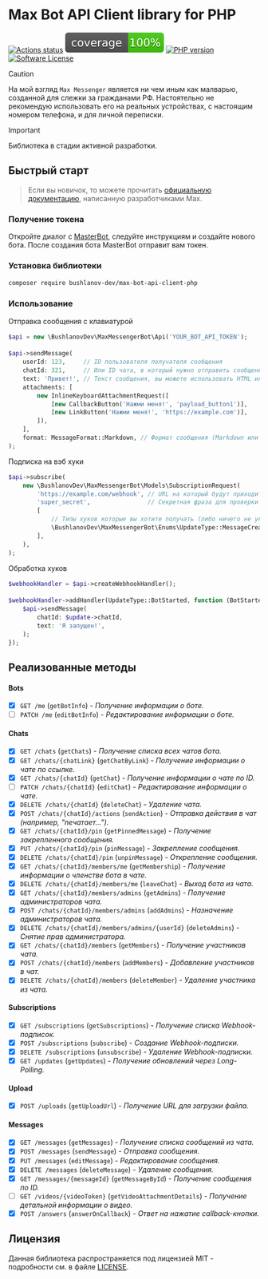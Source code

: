# Max Bot API Client library for PHP

[![Actions status](https://github.com/BushlanovDev/max-bot-api-client-php/actions/workflows/ci.yml/badge.svg?style=flat-square)](https://github.com/BushlanovDev/max-bot-api-client-php/actions)
[![Coverage](https://raw.githubusercontent.com/BushlanovDev/max-bot-api-client-php/refs/heads/master/badge-coverage.svg?v=1)](https://github.com/BushlanovDev/max-bot-api-client-php/actions)
[![PHP version](https://img.shields.io/badge/php-%3E%3D%208.3-8892BF.svg?style=flat-square)](https://github.com/BushlanovDev/max-bot-api-client-php)
[![Software License](https://img.shields.io/badge/license-MIT-brightgreen.svg?style=flat-square)](LICENSE)

> [!CAUTION]  
> На мой взгляд `Max Messenger` является ни чем иным как малварью, созданной для слежки за гражданами РФ. Настоятельно
> не рекомендую использовать его на реальных устройствах, с настоящим номером телефона, и для личной переписки.

> [!IMPORTANT]  
> Библиотека в стадии активной разработки.

## Быстрый старт

> Если вы новичок, то можете прочитать [официальную документацию](https://dev.max.ru/), написанную разработчиками Max.

### Получение токена

Откройте диалог с [MasterBot](https://max.ru/MasterBot), следуйте инструкциям и создайте нового бота. После создания
бота MasterBot отправит вам токен.

### Установка библиотеки

```bash
composer require bushlanov-dev/max-bot-api-client-php
```

### Использование

Отправка сообщения с клавиатурой

```php
$api = new \BushlanovDev\MaxMessengerBot\Api('YOUR_BOT_API_TOKEN');

$api->sendMessage(
    userId: 123,     // ID пользователя получателя сообщения
    chatId: 321,     // Или ID чата, в который нужно отправить сообщение
    text: 'Привет!', // Текст сообщения, вы можете использовать HTML или Markdown
    attachments: [
        new InlineKeyboardAttachmentRequest([
            [new CallbackButton('Нажми меня!', 'payload_button1')],
            [new LinkButton('Нажми меня!', 'https://example.com')],
        ]),
    ],
    format: MessageFormat::Markdown, // Формат сообщения (Markdown или HTML)
);
```

Подписка на вэб хуки

```php
$api->subscribe(
    new \BushlanovDev\MaxMessengerBot\Models\SubscriptionRequest(
        'https://example.com/webhook', // URL на который будут приходить хуки
        'super_secret',                // Секретная фраза для проверки хуков
        [
            // Типы хуков которые вы хотите получать (либо ничего не указывать, чтобы получать все)
            \BushlanovDev\MaxMessengerBot\Enums\UpdateType::MessageCreated,
        ],
    ),
);
```

Обработка хуков

```php
$webhookHandler = $api->createWebhookHandler();

$webhookHandler->addHandler(UpdateType::BotStarted, function (BotStartedUpdate $update, Api $api) {
    $api->sendMessage(
        chatId: $update->chatId,
        text: 'Я запущен!',
    );
});
```

## Реализованные методы

#### Bots

- [x] `GET /me` (`getBotInfo`) - *Получение информации о боте.*
- [ ] `PATCH /me` (`editBotInfo`) - *Редактирование информации о боте.*

#### Chats

- [x] `GET /chats` (`getChats`) - *Получение списка всех чатов бота.*
- [x] `GET /chats/{chatLink}` (`getChatByLink`) - *Получение информации о чате по ссылке.*
- [x] `GET /chats/{chatId}` (`getChat`) - *Получение информации о чате по ID.*
- [ ] `PATCH /chats/{chatId}` (`editChat`) - *Редактирование информации о чате.*
- [x] `DELETE /chats/{chatId}` (`deleteChat`) - *Удаление чата.*
- [x] `POST /chats/{chatId}/actions` (`sendAction`) - *Отправка действия в чат (например, "печатает...").*
- [x] `GET /chats/{chatId}/pin` (`getPinnedMessage`) - *Получение закрепленного сообщения.*
- [x] `PUT /chats/{chatId}/pin` (`pinMessage`) - *Закрепление сообщения.*
- [x] `DELETE /chats/{chatId}/pin` (`unpinMessage`) - *Открепление сообщения.*
- [x] `GET /chats/{chatId}/members/me` (`getMembership`) - *Получение информации о членстве бота в чате.*
- [x] `DELETE /chats/{chatId}/members/me` (`leaveChat`) - *Выход бота из чата.*
- [x] `GET /chats/{chatId}/members/admins` (`getAdmins`) - *Получение администраторов чата.*
- [x] `POST /chats/{chatId}/members/admins` (`addAdmins`) - *Назначение администраторов чата.*
- [x] `DELETE /chats/{chatId}/members/admins/{userId}` (`deleteAdmins`) - *Снятие прав администратора.*
- [x] `GET /chats/{chatId}/members` (`getMembers`) - *Получение участников чата.*
- [x] `POST /chats/{chatId}/members` (`addMembers`) - *Добавление участников в чат.*
- [x] `DELETE /chats/{chatId}/members` (`deleteMember`) - *Удаление участника из чата.*

#### Subscriptions

- [x] `GET /subscriptions` (`getSubscriptions`) - *Получение списка Webhook-подписок.*
- [x] `POST /subscriptions` (`subscribe`) - *Создание Webhook-подписки.*
- [x] `DELETE /subscriptions` (`unsubscribe`) - *Удаление Webhook-подписки.*
- [x] `GET /updates` (`getUpdates`) - *Получение обновлений через Long-Polling.*

#### Upload

- [x] `POST /uploads` (`getUploadUrl`) - *Получение URL для загрузки файла.*

#### Messages

- [x] `GET /messages` (`getMessages`) - *Получение списка сообщений из чата.*
- [x] `POST /messages` (`sendMessage`) - *Отправка сообщения.*
- [x] `PUT /messages` (`editMessage`) - *Редактирование сообщения.*
- [x] `DELETE /messages` (`deleteMessage`) - *Удаление сообщения.*
- [x] `GET /messages/{messageId}` (`getMessageById`) - *Получение сообщения по ID.*
- [ ] `GET /videos/{videoToken}` (`getVideoAttachmentDetails`) - *Получение детальной информации о видео.*
- [x] `POST /answers` (`answerOnCallback`) - *Ответ на нажатие callback-кнопки.*

## Лицензия

Данная библиотека распространяется под лицензией MIT - подробности см. в файле [LICENSE](LICENSE).
